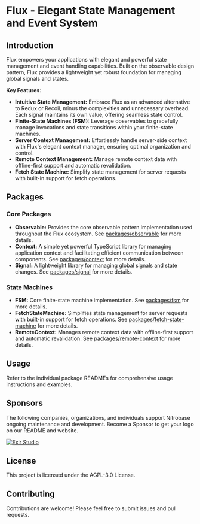 # Flux - Elegant State Management and Event System

## Introduction

Flux empowers your applications with elegant and powerful state management and event handling capabilities. Built on the observable design pattern, Flux provides a lightweight yet robust foundation for managing global signals and states.

**Key Features:**

- **Intuitive State Management:** Embrace Flux as an advanced alternative to Redux or Recoil, minus the complexities and unnecessary overhead. Each signal maintains its own value, offering seamless state control.
- **Finite-State Machines (FSM):** Leverage observables to gracefully manage invocations and state transitions within your finite-state machines.
- **Server Context Management:** Effortlessly handle server-side context with Flux's elegant context manager, ensuring optimal organization and control.
- **Remote Context Management:** Manage remote context data with offline-first support and automatic revalidation.
- **Fetch State Machine:** Simplify state management for server requests with built-in support for fetch operations.

## Packages

### Core Packages

- **Observable:** Provides the core observable pattern implementation used throughout the Flux ecosystem. See [packages/observable](packages/observable) for more details.
- **Context:** A simple yet powerful TypeScript library for managing application context and facilitating efficient communication between components. See [packages/context](packages/context) for more details.
- **Signal:** A lightweight library for managing global signals and state changes. See [packages/signal](packages/signal) for more details.

### State Machines

- **FSM:** Core finite-state machine implementation. See [packages/fsm](packages/fsm) for more details.
- **FetchStateMachine:** Simplifies state management for server requests with built-in support for fetch operations. See [packages/fetch-state-machine](packages/fetch-state-machine) for more details.
- **RemoteContext:** Manages remote context data with offline-first support and automatic revalidation. See [packages/remote-context](packages/remote-context) for more details.

## Usage

Refer to the individual package READMEs for comprehensive usage instructions and examples.

## Sponsors

The following companies, organizations, and individuals support Nitrobase ongoing maintenance and development. Become a Sponsor to get your logo on our README and website.

[![Exir Studio](https://avatars.githubusercontent.com/u/181194967?s=200&v=4)](https://exirstudio.com)

## License

This project is licensed under the AGPL-3.0 License.

## Contributing

Contributions are welcome! Please feel free to submit issues and pull requests.
